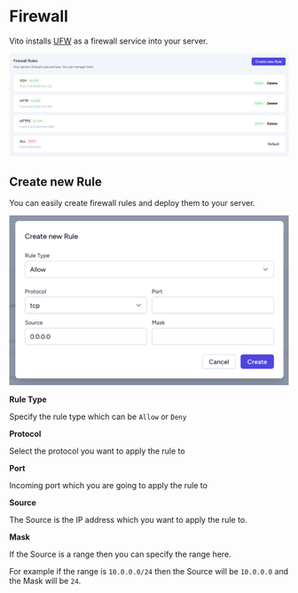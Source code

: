 # Firewall

Vito installs [UFW](https://help.ubuntu.com/community/UFW) as a firewall service into your server.

![Firewall](/servers/firewall.png)

## Create new Rule

You can easily create firewall rules and deploy them to your server.

![Create Firewall Rule](/servers/create-firewall-rule.png)

**Rule Type**

Specify the rule type which can be `Allow` or `Deny`

**Protocol**

Select the protocol you want to apply the rule to

**Port**

Incoming port which you are going to apply the rule to

**Source**

The Source is the IP address which you want to apply the rule to.

**Mask**

If the Source is a range then you can specify the range here.

For example if the range is `10.0.0.0/24` then the Source will be `10.0.0.0` and the Mask will be `24`.